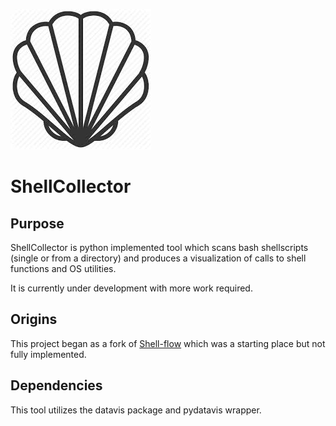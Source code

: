 ![](images/shell.jpeg)

# ShellCollector

## Purpose
ShellCollector is python implemented tool which scans bash shellscripts (single or from a directory) 
and produces a visualization of calls to shell functions and OS utilities.

It is currently under development with more work required.

## Origins
This project began as a fork of [Shell-flow](github.com/sivaswami/Shell-Flow) 
which was a starting place but not fully implemented.

## Dependencies

This tool utilizes the datavis package and pydatavis wrapper.